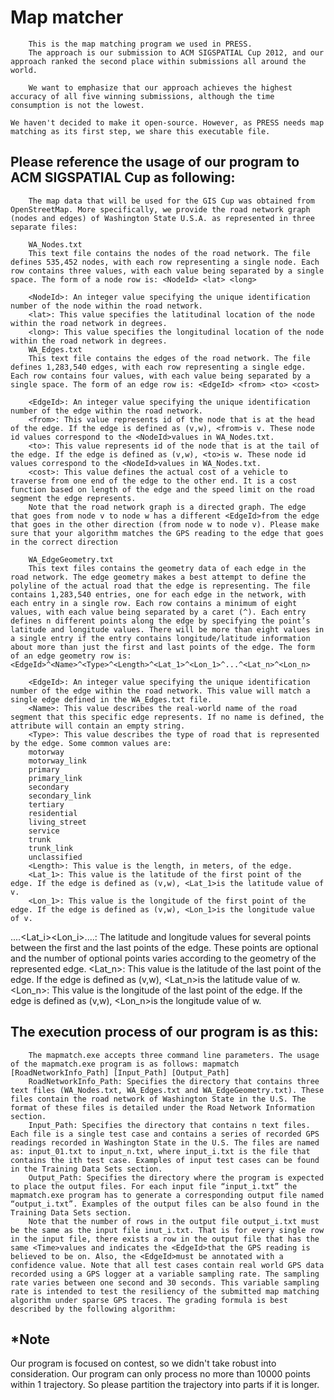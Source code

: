 Map matcher
=====

		This is the map matching program we used in PRESS.
		The approach is our submission to ACM SIGSPATIAL Cup 2012, and our approach ranked the second place within submissions all around the world.
	
		We want to emphasize that our approach achieves the highest accuracy of all five winning submissions, although the time consumption is not the lowest.
	
	We haven't decided to make it open-source. However, as PRESS needs map matching as its first step, we share this executable file.

## Please reference the usage of our program to ACM SIGSPATIAL Cup as following:
		The map data that will be used for the GIS Cup was obtained from OpenStreetMap. More specifically, we provide the road network graph (nodes and edges) of Washington State U.S.A. as represented in three separate files:
			
		WA_Nodes.txt
		This text file contains the nodes of the road network. The file defines 535,452 nodes, with each row representing a single node. Each row contains three values, with each value being separated by a single space. The form of a node row is: <NodeId> <lat> <long>
		
		<NodeId>: An integer value specifying the unique identification number of the node within the road network.
		<lat>: This value specifies the latitudinal location of the node within the road network in degrees.
		<long>: This value specifies the longitudinal location of the node within the road network in degrees.
		WA_Edges.txt
		This text file contains the edges of the road network. The file defines 1,283,540 edges, with each row representing a single edge. Each row contains four values, with each value being separated by a single space. The form of an edge row is: <EdgeId> <from> <to> <cost>

		<EdgeId>: An integer value specifying the unique identification number of the edge within the road network.
		<from>: This value represents id of the node that is at the head of the edge. If the edge is defined as (v,w), <from>is v. These node id values correspond to the <NodeId>values in WA_Nodes.txt.
		<to>: This value represents id of the node that is at the tail of the edge. If the edge is defined as (v,w), <to>is w. These node id values correspond to the <NodeId>values in WA_Nodes.txt.
		<cost>: This value defines the actual cost of a vehicle to traverse from one end of the edge to the other end. It is a cost function based on length of the edge and the speed limit on the road segment the edge represents.
		Note that the road network graph is a directed graph. The edge that goes from node v to node w has a different <EdgeId>from the edge that goes in the other direction (from node w to node v). Please make sure that your algorithm matches the GPS reading to the edge that goes in the correct direction
	
		WA_EdgeGeometry.txt
		This text files contains the geometry data of each edge in the road network. The edge geometry makes a best attempt to define the polyline of the actual road that the edge is representing. The file contains 1,283,540 entries, one for each edge in the network, with each entry in a single row. Each row contains a minimum of eight values, with each value being separated by a caret (^). Each entry defines n different points along the edge by specifying the point’s latitude and longitude values. There will be more than eight values in a single entry if the entry contains longitude/latitude information about more than just the first and last points of the edge. The form of an edge geometry row is:<EdgeId>^<Name>^<Type>^<Length>^<Lat_1>^<Lon_1>^...^<Lat_n>^<Lon_n>
		
		<EdgeId>: An integer value specifying the unique identification number of the edge within the road network. This value will match a single edge defined in the WA_Edges.txt file.
		<Name>: This value describes the real-world name of the road segment that this specific edge represents. If no name is defined, the attribute will contain an empty string.
		<Type>: This value describes the type of road that is represented by the edge. Some common values are:
		motorway
		motorway_link
		primary
		primary_link
		secondary
		secondary_link
		tertiary
		residential
		living_street
		service
		trunk
		trunk_link
		unclassified
		<Length>: This value is the length, in meters, of the edge.
		<Lat_1>: This value is the latitude of the first point of the edge. If the edge is defined as (v,w), <Lat_1>is the latitude value of v.
		<Lon_1>: This value is the longitude of the first point of the edge. If the edge is defined as (v,w), <Lon_1>is the longitude value of v.
....<Lat_i><Lon_i>....: The latitude and longitude values for several points between the first and the last points of 		the edge. These points are optional and the number of optional points varies according to the geometry of the represented edge.
		<Lat_n>: This value is the latitude of the last point of the edge. If the edge is defined as (v,w), <Lat_n>is the latitude value of w.
		<Lon_n>: This value is the longitude of the last point of the edge. If the edge is defined as (v,w), <Lon_n>is the longitude value of w.
		
		
## The execution process of our program is as this:
		The mapmatch.exe accepts three command line parameters. The usage of the mapmatch.exe program is as follows: mapmatch [RoadNetworkInfo_Path] [Input_Path] [Output_Path]
		RoadNetworkInfo_Path: Specifies the directory that contains three text files (WA_Nodes.txt, WA_Edges.txt and WA_EdgeGeometry.txt). These files contain the road network of Washington State in the U.S. The format of these files is detailed under the Road Network Information section.
		Input_Path: Specifies the directory that contains n text files. Each file is a single test case and contains a series of recorded GPS readings recorded in Washington State in the U.S. The files are named as: input_01.txt to input_n.txt, where input_i.txt is the file that contains the ith test case. Examples of input test cases can be found in the Training Data Sets section.
		Output_Path: Specifies the directory where the program is expected to place the output files. For each input file “input_i.txt” the mapmatch.exe program has to generate a corresponding output file named “output_i.txt”. Examples of the output files can be also found in the Training Data Sets section.
		Note that the number of rows in the output file output_i.txt must be the same as the input file inut_i.txt. That is for every single row in the input file, there exists a row in the output file that has the same <Time>values and indicates the <EdgeId>that the GPS reading is believed to be on. Also, the <EdgeId>must be annotated with a confidence value. Note that all test cases contain real world GPS data recorded using a GPS logger at a variable sampling rate. The sampling rate varies between one second and 30 seconds. This variable sampling rate is intended to test the resiliency of the submitted map matching algorithm under sparse GPS traces. The grading formula is best described by the following algorithm:

## *Note
Our program is focused on contest, so we didn't take robust into consideration. Our program can only process no more than 10000 points within 1 trajectory. So please partition the trajectory into parts if it is longer. 
